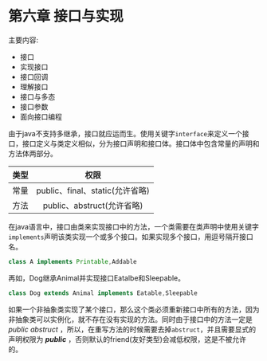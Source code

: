 # 第六章 接口与实现

主要内容:
- 接口
- 实现接口
- 接口回调
- 理解接口
- 接口与多态
- 接口参数
- 面向接口编程

由于java不支持多继承，接口就应运而生。使用关键字` interface `来定义一个接口，接口定义与类定义相似，分为接口声明和接口体。接口体中包含常量的声明和方法体两部分。

|类型|权限|
|:-:|:-:|
|常量|public、final、static(允许省略)|
|方法|public、abstruct(允许省略)|

在java语言中，接口由类来实现接口中的方法，一个类需要在类声明中使用关键字` implements `声明该类实现一个或多个接口。如果实现多个接口，用逗号隔开接口名。
```java
class A implements Printable,Addable
```
再如，Dog继承Animal并实现接口Eatalbe和Sleepable。
```java
class Dog extends Animal implements Eatable,Sleepable 
```

如果一个非抽象类实现了某个接口，那么这个类必须重新接口中所有的方法，因为非抽象类可以实例化，就不存在没有实现的方法。同时由于接口中的方法一定是 *public abstruct* ，所以，在重写方法的时候需要去掉` abstruct `，并且需要显式的声明权限为 ***public*** ，否则默认的friend(友好类型)会减低权限，这是不被允许的。	















